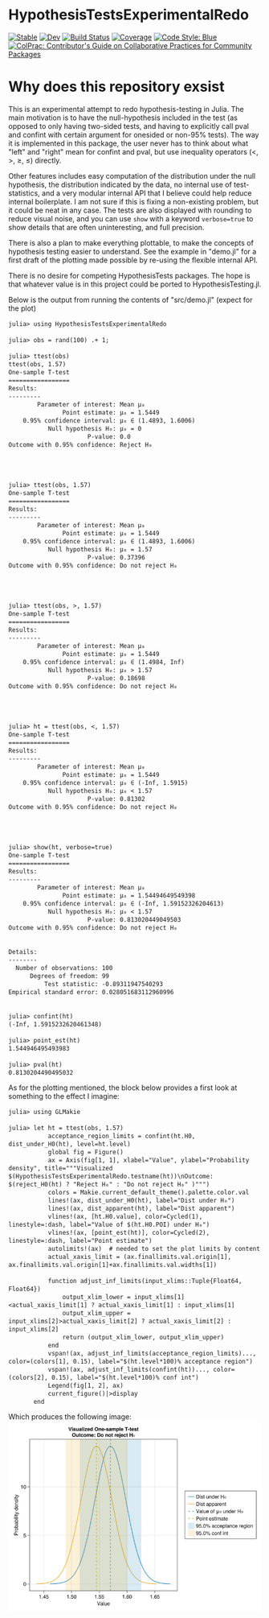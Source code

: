 # HypothesisTestsExperimentalRedo

[![Stable](https://img.shields.io/badge/docs-stable-blue.svg)](https://KronosTheLate.github.io/HypothesisTestsExperimentalRedo.jl/stable/)
[![Dev](https://img.shields.io/badge/docs-dev-blue.svg)](https://KronosTheLate.github.io/HypothesisTestsExperimentalRedo.jl/dev/)
[![Build Status](https://github.com/KronosTheLate/HypothesisTestsExperimentalRedo.jl/actions/workflows/CI.yml/badge.svg?branch=main)](https://github.com/KronosTheLate/HypothesisTestsExperimentalRedo.jl/actions/workflows/CI.yml?query=branch%3Amain)
[![Coverage](https://codecov.io/gh/KronosTheLate/HypothesisTestsExperimentalRedo.jl/branch/main/graph/badge.svg)](https://codecov.io/gh/KronosTheLate/HypothesisTestsExperimentalRedo.jl)
[![Code Style: Blue](https://img.shields.io/badge/code%20style-blue-4495d1.svg)](https://github.com/invenia/BlueStyle)
[![ColPrac: Contributor's Guide on Collaborative Practices for Community Packages](https://img.shields.io/badge/ColPrac-Contributor's%20Guide-blueviolet)](https://github.com/SciML/ColPrac)

# Why does this repository exsist
This is an experimental attempt to redo hypothesis-testing in Julia. The main motivation is to have the null-hypothesis included in the test (as opposed to only having two-sided tests, and having to explicitly call pval and confint with certain argument for onesided or non-95% tests). The way it is implemented in this package, the user never has to think about what "left" and "right" mean for confint and pval, but use inequality operators (<, >, ≥, ≤) directly.

Other features includes easy computation of the distribution under the null hypothesis, the distribution indicated by the data, no internal use of test-statistics, and a very modular internal API that I believe could help reduce internal boilerplate. I am not sure if this is fixing a non-existing problem, but it could be neat in any case. The tests are also displayed with rounding to reduce visual noise, and you can use `show` with a keyword `verbose=true` to show details that are often uninteresting, and full precision.

There is also a plan to make everything plottable, to make the concepts of hypothesis 
testing easier to understand. See the example in "demo.jl" for a first draft of the 
plotting made possible by re-using the flexible internal API.

There is no desire for competing HypothesisTests packages. The hope is that whatever value is in this project could be ported to HypothesisTesting.jl.

Below is the output from running the contents of "src/demo.jl" (expect for the plot)

```
julia> using HypothesisTestsExperimentalRedo

julia> obs = rand(100) .+ 1;

julia> ttest(obs)
ttest(obs, 1.57)
One-sample T-test
=================
Results:
---------
        Parameter of interest: Mean μ₀
               Point estimate: μ₀ = 1.5449
    0.95% confidence interval: μ₀ ∈ (1.4893, 1.6006)
           Null hypothesis H₀: μ₀ = 0
                      P-value: 0.0
Outcome with 0.95% confidence: Reject H₀




julia> ttest(obs, 1.57)
One-sample T-test
=================
Results:
---------
        Parameter of interest: Mean μ₀
               Point estimate: μ₀ = 1.5449
    0.95% confidence interval: μ₀ ∈ (1.4893, 1.6006)
           Null hypothesis H₀: μ₀ = 1.57
                      P-value: 0.37396
Outcome with 0.95% confidence: Do not reject H₀




julia> ttest(obs, >, 1.57)
One-sample T-test
=================
Results:
---------
        Parameter of interest: Mean μ₀
               Point estimate: μ₀ = 1.5449
    0.95% confidence interval: μ₀ ∈ (1.4984, Inf)
           Null hypothesis H₀: μ₀ > 1.57
                      P-value: 0.18698
Outcome with 0.95% confidence: Do not reject H₀




julia> ht = ttest(obs, <, 1.57)
One-sample T-test
=================
Results:
---------
        Parameter of interest: Mean μ₀
               Point estimate: μ₀ = 1.5449
    0.95% confidence interval: μ₀ ∈ (-Inf, 1.5915)
           Null hypothesis H₀: μ₀ < 1.57
                      P-value: 0.81302
Outcome with 0.95% confidence: Do not reject H₀




julia> show(ht, verbose=true)
One-sample T-test
=================
Results:
---------
        Parameter of interest: Mean μ₀
               Point estimate: μ₀ = 1.54494649549398
    0.95% confidence interval: μ₀ ∈ (-Inf, 1.59152326204613)
           Null hypothesis H₀: μ₀ < 1.57
                      P-value: 0.813020449049503
Outcome with 0.95% confidence: Do not reject H₀


Details:
--------
  Number of observations: 100
      Degrees of freedom: 99
          Test statistic: -0.89311947540293
Empirical standard error: 0.028051683112960996
  

julia> confint(ht)
(-Inf, 1.5915232620461348)

julia> point_est(ht)
1.544946495493983

julia> pval(ht)
0.8130204490495032
```

As for the plotting mentioned, the block below provides a first look at something to the effect I imagine:
```
julia> using GLMakie

julia> let ht = ttest(obs, 1.57)
           acceptance_region_limits = confint(ht.H0, dist_under_H0(ht), level=ht.level)
           global fig = Figure()
           ax = Axis(fig[1, 1], xlabel="Value", ylabel="Probability density", title="""Visualized $(HypothesisTestsExperimentalRedo.testname(ht))\nOutcome: $(reject_H0(ht) ? "Reject H₀" : "Do not reject H₀" )""")
           colors = Makie.current_default_theme().palette.color.val
           lines!(ax, dist_under_H0(ht), label="Dist under H₀")
           lines!(ax, dist_apparent(ht), label="Dist apparent")
           vlines!(ax, [ht.H0.value], color=Cycled(1), linestyle=:dash, label="Value of $(ht.H0.POI) under H₀")
           vlines!(ax, [point_est(ht)], color=Cycled(2), linestyle=:dash, label="Point estimate")
           autolimits!(ax)  # needed to set the plot limits by content
           actual_xaxis_limit = (ax.finallimits.val.origin[1], ax.finallimits.val.origin[1]+ax.finallimits.val.widths[1])
           
           function adjust_inf_limits(input_xlims::Tuple{Float64, Float64})
               output_xlim_lower = input_xlims[1]<actual_xaxis_limit[1] ? actual_xaxis_limit[1] : input_xlims[1]
               output_xlim_upper = input_xlims[2]>actual_xaxis_limit[2] ? actual_xaxis_limit[2] : input_xlims[2]
               return (output_xlim_lower, output_xlim_upper)
           end
           vspan!(ax, adjust_inf_limits(acceptance_region_limits)..., color=(colors[1], 0.15), label="$(ht.level*100)% acceptance region")
           vspan!(ax, adjust_inf_limits(confint(ht))..., color=(colors[2], 0.15), label="$(ht.level*100)% conf int")
           Legend(fig[1, 2], ax)
           current_figure()|>display
       end
```
Which produces the following image:
![Image text](HypothesisTestsExperimentalRedo.png?raw=true)
